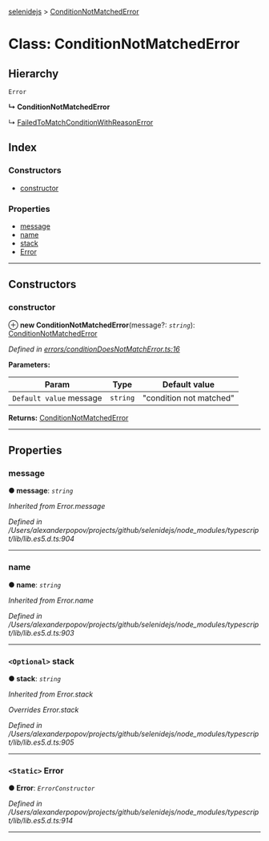 [selenidejs](../README.md) > [ConditionNotMatchedError](../classes/conditionnotmatchederror.md)

# Class: ConditionNotMatchedError

## Hierarchy

 `Error`

**↳ ConditionNotMatchedError**

↳  [FailedToMatchConditionWithReasonError](failedtomatchconditionwithreasonerror.md)

## Index

### Constructors

* [constructor](conditionnotmatchederror.md#constructor)

### Properties

* [message](conditionnotmatchederror.md#message)
* [name](conditionnotmatchederror.md#name)
* [stack](conditionnotmatchederror.md#stack)
* [Error](conditionnotmatchederror.md#error)

---

## Constructors

<a id="constructor"></a>

###  constructor

⊕ **new ConditionNotMatchedError**(message?: *`string`*): [ConditionNotMatchedError](conditionnotmatchederror.md)

*Defined in [errors/conditionDoesNotMatchError.ts:16](https://github.com/KnowledgeExpert/selenidejs/blob/master/lib/errors/conditionDoesNotMatchError.ts#L16)*

**Parameters:**

| Param | Type | Default value |
| ------ | ------ | ------ |
| `Default value` message | `string` | &quot;condition not matched&quot; |

**Returns:** [ConditionNotMatchedError](conditionnotmatchederror.md)

___

## Properties

<a id="message"></a>

###  message

**● message**: *`string`*

*Inherited from Error.message*

*Defined in /Users/alexanderpopov/projects/github/selenidejs/node_modules/typescript/lib/lib.es5.d.ts:904*

___
<a id="name"></a>

###  name

**● name**: *`string`*

*Inherited from Error.name*

*Defined in /Users/alexanderpopov/projects/github/selenidejs/node_modules/typescript/lib/lib.es5.d.ts:903*

___
<a id="stack"></a>

### `<Optional>` stack

**● stack**: *`string`*

*Inherited from Error.stack*

*Overrides Error.stack*

*Defined in /Users/alexanderpopov/projects/github/selenidejs/node_modules/typescript/lib/lib.es5.d.ts:905*

___
<a id="error"></a>

### `<Static>` Error

**● Error**: *`ErrorConstructor`*

*Defined in /Users/alexanderpopov/projects/github/selenidejs/node_modules/typescript/lib/lib.es5.d.ts:914*

___

